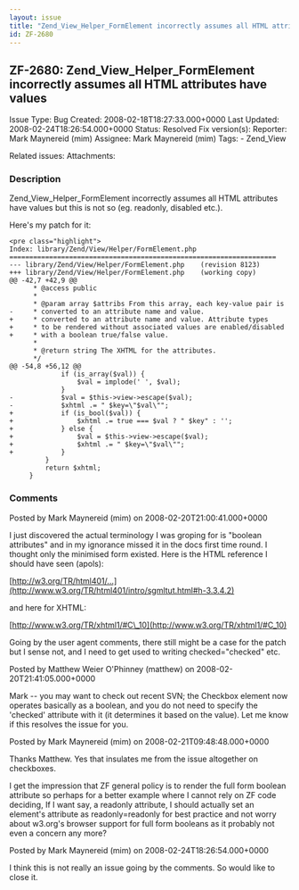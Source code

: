```yaml
---
layout: issue
title: "Zend_View_Helper_FormElement incorrectly assumes all HTML attributes have values"
id: ZF-2680
---
```


ZF-2680: Zend\_View\_Helper\_FormElement incorrectly assumes all HTML attributes have values
--------------------------------------------------------------------------------------------

 Issue Type: Bug Created: 2008-02-18T18:27:33.000+0000 Last Updated: 2008-02-24T18:26:54.000+0000 Status: Resolved Fix version(s): 
 Reporter:  Mark Maynereid (mim)  Assignee:  Mark Maynereid (mim)  Tags: - Zend\_View
 
 Related issues: 
 Attachments: 
### Description

Zend\_View\_Helper\_FormElement incorrectly assumes all HTML attributes have values but this is not so (eg. readonly, disabled etc.).

Here's my patch for it:

 
    <pre class="highlight">
    Index: library/Zend/View/Helper/FormElement.php
    ===================================================================
    --- library/Zend/View/Helper/FormElement.php    (revision 8123)
    +++ library/Zend/View/Helper/FormElement.php    (working copy)
    @@ -42,7 +42,9 @@
          * @access public
          *
          * @param array $attribs From this array, each key-value pair is
    -     * converted to an attribute name and value.
    +     * converted to an attribute name and value. Attribute types
    +     * to be rendered without associated values are enabled/disabled
    +     * with a boolean true/false value.
          *
          * @return string The XHTML for the attributes.
          */
    @@ -54,8 +56,12 @@
                 if (is_array($val)) {
                     $val = implode(' ', $val);
                 }
    -            $val = $this->view->escape($val);
    -            $xhtml .= " $key=\"$val\"";
    +            if (is_bool($val)) {
    +                $xhtml .= true === $val ? " $key" : '';
    +            } else {
    +                $val = $this->view->escape($val);
    +                $xhtml .= " $key=\"$val\"";
    +            }
             }
             return $xhtml;
         }


 

 

### Comments

Posted by Mark Maynereid (mim) on 2008-02-20T21:00:41.000+0000

I just discovered the actual terminology I was groping for is "boolean attributes" and in my ignorance missed it in the docs first time round. I thought only the minimised form existed. Here is the HTML reference I should have seen (apols):

[http://w3.org/TR/html401/…](http://www.w3.org/TR/html401/intro/sgmltut.html#h-3.3.4.2)

and here for XHTML:

[http://www.w3.org/TR/xhtml1/#C\_10](http://www.w3.org/TR/xhtml1/#C_10)

Going by the user agent comments, there still might be a case for the patch but I sense not, and I need to get used to writing checked="checked" etc.

 

 

Posted by Matthew Weier O'Phinney (matthew) on 2008-02-20T21:41:05.000+0000

Mark -- you may want to check out recent SVN; the Checkbox element now operates basically as a boolean, and you do not need to specify the 'checked' attribute with it (it determines it based on the value). Let me know if this resolves the issue for you.

 

 

Posted by Mark Maynereid (mim) on 2008-02-21T09:48:48.000+0000

Thanks Matthew. Yes that insulates me from the issue altogether on checkboxes.

I get the impression that ZF general policy is to render the full form boolean attribute so perhaps for a better example where I cannot rely on ZF code deciding, If I want say, a readonly attribute, I should actually set an element's attribute as readonly=readonly for best practice and not worry about w3.org's browser support for full form booleans as it probably not even a concern any more?

 

 

Posted by Mark Maynereid (mim) on 2008-02-24T18:26:54.000+0000

I think this is not really an issue going by the comments. So would like to close it.

 

 